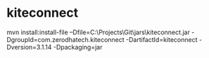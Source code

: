 # kiteconnect


mvn install:install-file –Dfile=C:\Projects\Git\jars\kiteconnect.jar -DgroupId=com.zerodhatech.kiteconnect -DartifactId=kiteconnect -Dversion=3.1.14 -Dpackaging=jar

